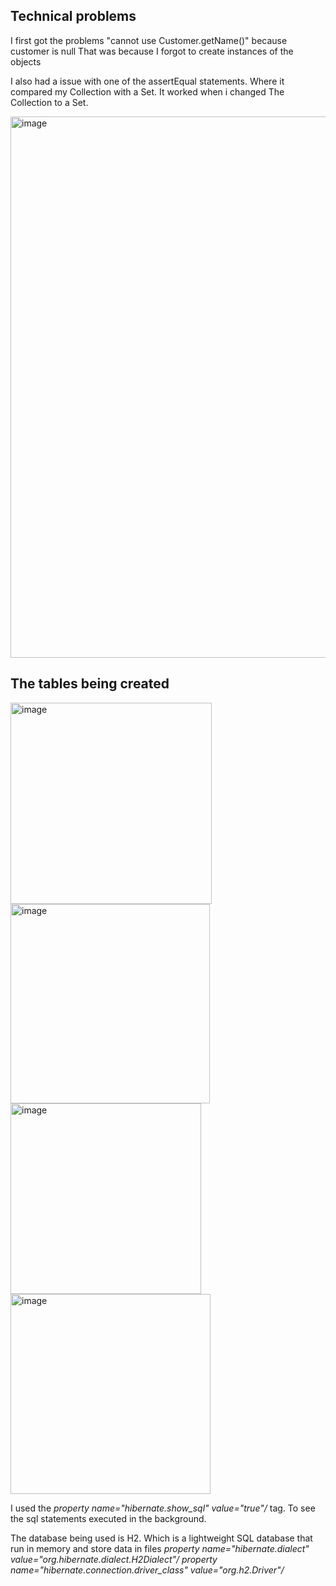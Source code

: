 ## Technical problems
I first got the problems "cannot use Customer.getName()" because customer is null
That was because I forgot to create instances of the objects

I also had a issue with one of the assertEqual statements. Where it compared my Collection with a Set.
It worked when i changed The Collection to a Set.

<img width="866" alt="image" src="https://github.com/user-attachments/assets/7dde5b14-db62-4a7d-8e8c-dba5174fdf4c">

## The tables being created
<img width="322" alt="image" src="https://github.com/user-attachments/assets/36b4f4bb-476c-45af-b0ce-b0095de1311b">
<img width="319" alt="image" src="https://github.com/user-attachments/assets/ce7a0e74-7d08-4ac2-8e1f-8610929d9f47">
<img width="305" alt="image" src="https://github.com/user-attachments/assets/9e647cba-36b1-413b-8a8c-1551bda9b30b">
<img width="320" alt="image" src="https://github.com/user-attachments/assets/80b4b935-0515-4a7e-8d56-77f309e87cd5">

I used the *property name="hibernate.show_sql" value="true"/* tag. To see the sql statements executed in the background.

The database being used is H2. Which is a lightweight SQL database that run in memory and store data in files
*property name="hibernate.dialect" value="org.hibernate.dialect.H2Dialect"/*
*property name="hibernate.connection.driver_class" value="org.h2.Driver"/*










